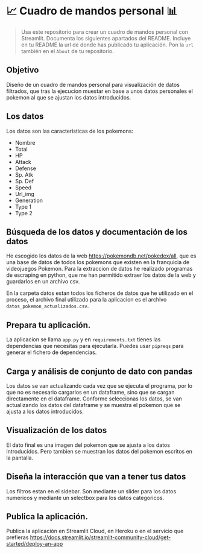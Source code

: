 # 📈 Cuadro de mandos personal 📊
 
> Usa este repositorio para crear un cuadro de mandos personal con Streamlit. Documenta los siguientes apartados del README.
> Incluye en tu README la url de donde has publicado tu aplicación. Pon la `url` también en el `About` de tu repositorio.

## Objetivo
Diseño de un cuadro de mandos personal para visualización de datos filtrados, que tras la ejecucion muestar en base a unos datos personales el pokemon al que se ajustan los datos introducidos.

## Los datos
Los datos son las caracteristicas de los pokemons:
- Nombre
- Total
- HP
- Attack
- Defense
- Sp. Atk
- Sp. Def
- Speed
- Url_img
- Generation
- Type 1
- Type 2

## Búsqueda de los datos y documentación de los datos
He escogido los datos de la web https://pokemondb.net/pokedex/all, que es una base de datos de todos los pokemons que existen en la franquicia de videojuegos Pokemon. Para la extraccion de datos he realizado programas de escraping en python, que me han permitido extraer los datos de la web y guardarlos en un archivo csv.

En la carpeta datos estan todos los ficheros de datos que he utilizado en el proceso, el archivo final utilizado para la aplicacion es el archivo `datos_pokemon_actualizados.csv`.

## Prepara tu aplicación.
La aplicacion se llama `app.py` y en `requirements.txt` tienes las dependencias que necesitas para ejecutarla. Puedes usar `pipreqs` para generar el fichero de dependencias. 

## Carga y análisis de conjunto de dato con pandas
Los datos se van actualizando cada vez que se ejecuta el programa, por lo que no es necesario cargarlos en un dataframe, sino que se cargan directamente en el dataframe. Conforme seleccionas los datos, se van actualizando los datos del dataframe y se muestra el pokemon que se ajusta a los datos introducidos.

## Visualización de los datos
El dato final es una imagen del pokemon que se ajusta a los datos introducidos. Pero tambien se muestran los datos del pokemon escritos en la pantalla.

## Diseña la interacción que van a tener tus datos
Los filtros estan en el sidebar.
Son mediante un slider para los datos numericos y mediante un selectbox para los datos categoricos.


## Publica la aplicación.
Publica la aplicación en Streamlit Cloud, en Heroku o en el servicio que prefieras https://docs.streamlit.io/streamlit-community-cloud/get-started/deploy-an-app
